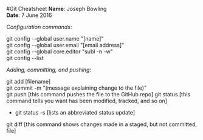 #Git Cheatsheet
**Name**: Joseph Bowling  
**Date**: 7 June 2016  

*Configuration commands*:

git config --global user.name "[name]"  
git config --global user.email "[email address]"  
git config --global core.editor "subl -n -w"  
git config --list  

*Adding, committing, and pushing*:

git add [filename]  
git commit -m "(message explaining change to the file)"  
git push [this command pushes the file to the GitHub repo]
git status [this command tells you want has been modified, tracked, and so on]  
  * git status -s [lists an abbreviated status update]   
  
git diff [this command shows changes made in a staged, but not committed, file]  